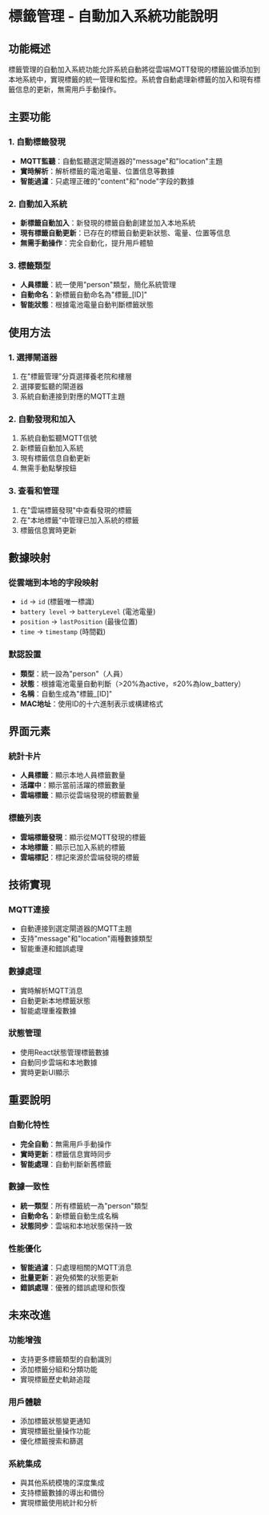 # 標籤管理 - 自動加入系統功能說明

## 功能概述
標籤管理的自動加入系統功能允許系統自動將從雲端MQTT發現的標籤設備添加到本地系統中，實現標籤的統一管理和監控。系統會自動處理新標籤的加入和現有標籤信息的更新，無需用戶手動操作。

## 主要功能

### 1. 自動標籤發現
- **MQTT監聽**：自動監聽選定閘道器的"message"和"location"主題
- **實時解析**：解析標籤的電池電量、位置信息等數據
- **智能過濾**：只處理正確的"content"和"node"字段的數據

### 2. 自動加入系統
- **新標籤自動加入**：新發現的標籤自動創建並加入本地系統
- **現有標籤自動更新**：已存在的標籤自動更新狀態、電量、位置等信息
- **無需手動操作**：完全自動化，提升用戶體驗

### 3. 標籤類型
- **人員標籤**：統一使用"person"類型，簡化系統管理
- **自動命名**：新標籤自動命名為"標籤_[ID]"
- **智能狀態**：根據電池電量自動判斷標籤狀態

## 使用方法

### 1. 選擇閘道器
1. 在"標籤管理"分頁選擇養老院和樓層
2. 選擇要監聽的閘道器
3. 系統自動連接到對應的MQTT主題

### 2. 自動發現和加入
1. 系統自動監聽MQTT信號
2. 新標籤自動加入系統
3. 現有標籤信息自動更新
4. 無需手動點擊按鈕

### 3. 查看和管理
1. 在"雲端標籤發現"中查看發現的標籤
2. 在"本地標籤"中管理已加入系統的標籤
3. 標籤信息實時更新

## 數據映射

### 從雲端到本地的字段映射
- `id` → `id` (標籤唯一標識)
- `battery level` → `batteryLevel` (電池電量)
- `position` → `lastPosition` (最後位置)
- `time` → `timestamp` (時間戳)

### 默認設置
- **類型**：統一設為"person"（人員）
- **狀態**：根據電池電量自動判斷（>20%為active，≤20%為low_battery）
- **名稱**：自動生成為"標籤_[ID]"
- **MAC地址**：使用ID的十六進制表示或構建格式

## 界面元素

### 統計卡片
- **人員標籤**：顯示本地人員標籤數量
- **活躍中**：顯示當前活躍的標籤數量
- **雲端標籤**：顯示從雲端發現的標籤數量

### 標籤列表
- **雲端標籤發現**：顯示從MQTT發現的標籤
- **本地標籤**：顯示已加入系統的標籤
- **雲端標記**：標記來源於雲端發現的標籤

## 技術實現

### MQTT連接
- 自動連接到選定閘道器的MQTT主題
- 支持"message"和"location"兩種數據類型
- 智能重連和錯誤處理

### 數據處理
- 實時解析MQTT消息
- 自動更新本地標籤狀態
- 智能處理重複數據

### 狀態管理
- 使用React狀態管理標籤數據
- 自動同步雲端和本地數據
- 實時更新UI顯示

## 重要說明

### 自動化特性
- **完全自動**：無需用戶手動操作
- **實時更新**：標籤信息實時同步
- **智能處理**：自動判斷新舊標籤

### 數據一致性
- **統一類型**：所有標籤統一為"person"類型
- **自動命名**：新標籤自動生成名稱
- **狀態同步**：雲端和本地狀態保持一致

### 性能優化
- **智能過濾**：只處理相關的MQTT消息
- **批量更新**：避免頻繁的狀態更新
- **錯誤處理**：優雅的錯誤處理和恢復

## 未來改進

### 功能增強
- 支持更多標籤類型的自動識別
- 添加標籤分組和分類功能
- 實現標籤歷史軌跡追蹤

### 用戶體驗
- 添加標籤狀態變更通知
- 實現標籤批量操作功能
- 優化標籤搜索和篩選

### 系統集成
- 與其他系統模塊的深度集成
- 支持標籤數據的導出和備份
- 實現標籤使用統計和分析
